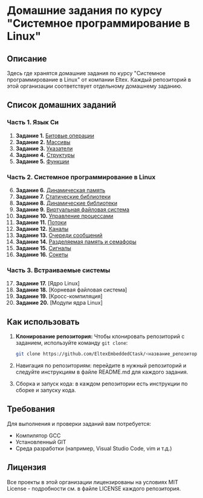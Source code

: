 # Домашние задания по курсу "Системное программирование в Linux"

## Описание
Здесь где хранятся домашние задания по курсу "Системное программирование в Linux" от компании Eltex. Каждый репозиторий в этой организации соответствует отдельному домашнему заданию.

## Список домашних заданий

### Часть 1. Язык Си
1. **Задание 1.** [Битовые операции](https://github.com/EltexEmbeddedC/bitwise-operations)
2. **Задание 2.** [Массивы](https://github.com/EltexEmbeddedC/arrays)
3. **Задание 3.** [Указатели](https://github.com/EltexEmbeddedC/pointers)
4. **Задание 4.** [Структуры](https://github.com/EltexEmbeddedC/structures)
5. **Задание 5.** [Функции](https://github.com/EltexEmbeddedC/functions)

### Часть 2. Системное программирование в Linux
6. **Задание 6.** [Динамическая память](https://github.com/EltexEmbeddedC/dynamic-memory)
7. **Задание 7.** [Статические библиотеки](https://github.com/EltexEmbeddedC/static-libraries)
8. **Задание 8.** [Динамические библиотеки](https://github.com/EltexEmbeddedC/dynamic-libraries)
9. **Задание 9.** [Виртуальная файловая система](https://github.com/EltexEmbeddedC/virtual-file-system)
10. **Задание 10.** [Управление процессами](https://github.com/EltexEmbeddedC/process-management)
11. **Задание 11.** [Потоки](https://github.com/EltexEmbeddedC/threads)
12. **Задание 12.** [Каналы](https://github.com/EltexEmbeddedC/pipes)
13. **Задание 13.** [Очереди сообщений](https://github.com/EltexEmbeddedC/message-queues)
14. **Задание 14.** [Разделяемая память и семафоры](https://github.com/EltexEmbeddedC/shared-memory-and-semaphores)
15. **Задание 15.** [Сигналы](https://github.com/EltexEmbeddedC/signals)
16. **Задание 16.** [Сокеты](https://github.com/EltexEmbeddedC/sockets)

### Часть 3. Встраиваемые системы
17. **Задание 17.** [Ядро Linux]
18. **Задание 18.** [Корневая файловая система]
19. **Задание 19.** [Кросс-компиляция]
20. **Задание 20.** [Модули ядра Linux]

## Как использовать
1. **Клонирование репозитория:**
   Чтобы клонировать репозиторий с заданием, используйте команду `git clone`:
   
   ```sh
   git clone https://github.com/EltexEmbeddedCtask/<название_репозитория>
   ```
2. Навигация по репозиториям: перейдите в нужный репозиторий и следуйте инструкциям в файле README.md для каждого задания.
3. Сборка и запуск кода: в каждом репозитории есть инструкции по сборке и запуску кода.

## Требования

Для выполнения и проверки заданий вам потребуется:

- Компилятор GCC
- Установленный GIT
- Среда разработки (например, Visual Studio Code, vim и т.д.)

## Лицензия

Все проекты в этой организации лицензированы на условиях MIT License - подробности см. в файле LICENSE каждого репозитория.
